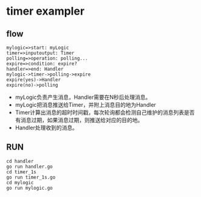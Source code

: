 # timer exampler

## flow
```flow
mylogic=>start: myLogic
timer=>inputoutput: Timer
polling=>operation: polling...
expire=>condition: expire?
handler=>end: Handler
mylogic->timer->polling->expire
expire(yes)->Handler
expire(no)->polling
```

- myLogic负责产生消息，Handler需要在N秒后处理消息。
- myLogic把消息推送给Timer，并附上消息目的地为Handler
- Timer计算出消息的超时时间戳，每次轮询都会检测自己维护的消息列表是否有消息过期，如果消息过期，则推送给对应的目的地。
- Handler处理收到的消息。

## RUN
```
cd handler
go run handler.go
cd timer_1s
go run timer_1s.go
cd mylogic
go run mylogic.go
```
